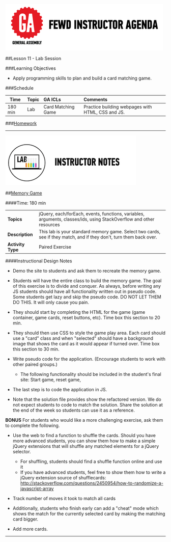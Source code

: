 ![GeneralAssemb.ly](../../img/icons/instr_agenda.png)


##Lesson 11 - Lab Session 


###Learning Objectives


*	Apply programming skills to plan and build a card matching game.


###Schedule

| Time        | Topic| GA ICLs| Comments |
| ------------- |:-------------|:-------------------|:----------------|
| 180 min | Lab| Card Matching Game | Practice building webpages with HTML, CSS and JS.|



###[Homework](../Homework/)



---

![Exercise - Instructor](../../img/icons/instr_lab.png)



##[Memory Game](starter_code/matching)

####Time: 180 min

| | |
| ------------- |:-------------|
| __Topics__ |  jQuery, each/forEach, events, functions, variables, arguments, classes/ids, using StackOverflow and other resources | 
| __Description__| This lab is your standard memory game. Select two cards, see if they match, and if they don't, turn them back over. |    
| __Activity Type__| Paired Exercise | 


####Instructional Design Notes 

*	Demo the site to students and ask them to recreate the memory game.

*	Students will have the entire class to build the memory game. The goal of this exercise is to divide and conquer. As always, before writing any JS students should have all functionality written out in pseudo code. Some students get lazy and skip the pseudo code. DO NOT LET THEM DO THIS. It will only cause you pain. 

*	They should start by completing the HTML for the game (game container, game cards, reset buttons, etc). Time box this section to 20 min.

*	They should then use CSS to style the game play area. Each card should use a "card" class and when "selected" should have a background image that shows the card as it would appear if turned over. Time box this section to 30 min.

*	Write pseudo code for the application. (Encourage students to work with other paired groups.)
	*	The following functionality should be included in the student's final site: Start game, reset game, 

*	The last step is to code the application in JS.

*	Note that the solution file provides show the refactored version. We do not expect students to code to match the solution. Share the solution at the end of the week so students can use it as a reference.

__BONUS__ For students who would like a more challenging exercise, ask them to complete the following.

*	Use the web to find a function to shuffle the cards. Should you have more advanced students, you can show them how to make a simple jQuery extensions that will shuffle any matched elements for a jQuery selector.
	*	For shuffling, students should find a shuffle function online and use it
	*	If you have advanced students, feel free to show them how to write a jQuery extension source of shufflecards: http://stackoverflow.com/questions/2450954/how-to-randomize-a-javascript-array

*	Track number of moves it took to match all cards

*	Additionally, students who finish early can add a "cheat" mode which shows the match for the currently selected card by making the matching card bigger.

*	Add more cards.



---



